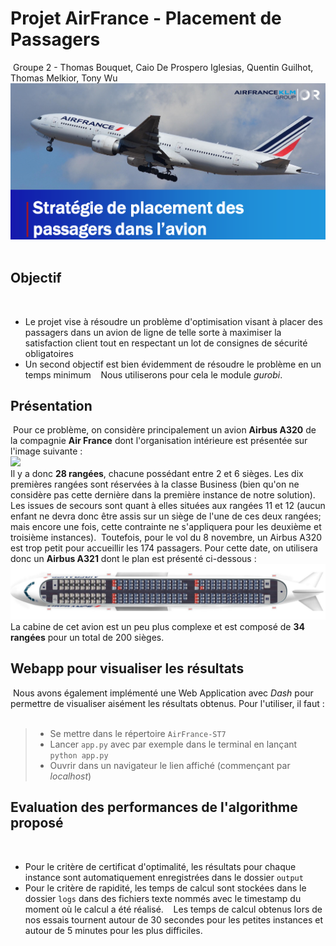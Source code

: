 # Projet AirFrance - Placement de Passagers
​
Groupe 2 - Thomas Bouquet, Caio De Prospero Iglesias, Quentin Guilhot, Thomas Melkior, Tony Wu
​
​
​
![image_presentation](assets/image_presentation.png)
​
​
​
## Objectif
​
- Le projet vise à résoudre un problème d'optimisation visant à placer des passagers dans un avion de ligne de telle sorte à maximiser la satisfaction client tout en respectant un lot de consignes de sécurité obligatoires
​
- Un second objectif est bien évidemment de résoudre le problème en un temps minimum
​
​
​
Nous utiliserons pour cela le module *gurobi*.
​
​
​
## Présentation
​
Pour ce problème, on considère principalement un avion <strong>Airbus A320</strong> de la compagnie <strong>Air France</strong> dont l'organisation intérieure est présentée sur l'image suivante :
<br>
<img src='cabineA320AF.jpg'>
<br>
Il y a donc <strong>28 rangées</strong>, chacune possédant entre 2 et 6 sièges. Les dix premières rangées sont réservées à la classe Business (bien qu'on ne considère pas cette dernière dans la première instance de notre solution). Les issues de secours sont quant à elles situées aux rangées 11 et 12 (aucun enfant ne devra donc être assis sur un siège de l'une de ces deux rangées; mais encore une fois, cette contrainte ne s'appliquera pour les deuxième et troisième instances).
​
Toutefois, pour le vol du 8 novembre, un Airbus A320 est trop petit pour accueillir les 174 passagers. Pour cette date, on utilisera donc un <strong>Airbus A321</strong> dont le plan est présenté ci-dessous :
<br>
<img src='cabineA321AF.jpg'>
<br>
La cabine de cet avion est un peu plus complexe et est composé de <strong>34 rangées</strong> pour un total de 200 sièges.
​
​
​
## Webapp pour visualiser les résultats
​
Nous avons également implémenté une Web Application avec *Dash* pour permettre de visualiser aisément les résultats obtenus. Pour l'utiliser, il faut :
​
> - Se mettre dans le répertoire `AirFrance-ST7`
> - Lancer `app.py` avec par exemple dans le terminal en lançant `python app.py`
> - Ouvrir dans un navigateur le lien affiché (commençant par *localhost*)
​
​
​
## Evaluation des performances de l'algorithme proposé
​
- Pour le critère de certificat d'optimalité, les résultats pour chaque instance sont automatiquement enregistrées dans le dossier `output`
- Pour le critère de rapidité, les temps de calcul sont stockées dans le dossier `logs` dans des fichiers texte nommés avec le timestamp du moment où le calcul a été réalisé.
​
​
​
Les temps de calcul obtenus lors de nos essais tournent autour de 30 secondes pour les petites instances et autour de 5 minutes pour les plus difficiles.
